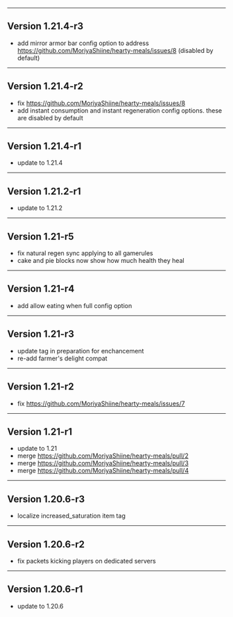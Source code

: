 ------------------------------------------------------
Version 1.21.4-r3
------------------------------------------------------
- add mirror armor bar config option to address https://github.com/MoriyaShiine/hearty-meals/issues/8 (disabled by default)

------------------------------------------------------
Version 1.21.4-r2
------------------------------------------------------
- fix https://github.com/MoriyaShiine/hearty-meals/issues/8
- add instant consumption and instant regeneration config options. these are disabled by default

------------------------------------------------------
Version 1.21.4-r1
------------------------------------------------------
- update to 1.21.4

------------------------------------------------------
Version 1.21.2-r1
------------------------------------------------------
- update to 1.21.2

------------------------------------------------------
Version 1.21-r5
------------------------------------------------------
- fix natural regen sync applying to all gamerules
- cake and pie blocks now show how much health they heal

------------------------------------------------------
Version 1.21-r4
------------------------------------------------------
- add allow eating when full config option

------------------------------------------------------
Version 1.21-r3
------------------------------------------------------
- update tag in preparation for enchancement
- re-add farmer's delight compat

------------------------------------------------------
Version 1.21-r2
------------------------------------------------------
- fix https://github.com/MoriyaShiine/hearty-meals/issues/7

------------------------------------------------------
Version 1.21-r1
------------------------------------------------------
- update to 1.21
- merge https://github.com/MoriyaShiine/hearty-meals/pull/2
- merge https://github.com/MoriyaShiine/hearty-meals/pull/3
- merge https://github.com/MoriyaShiine/hearty-meals/pull/4

------------------------------------------------------
Version 1.20.6-r3
------------------------------------------------------
- localize increased_saturation item tag

------------------------------------------------------
Version 1.20.6-r2
------------------------------------------------------
- fix packets kicking players on dedicated servers

------------------------------------------------------
Version 1.20.6-r1
------------------------------------------------------
- update to 1.20.6